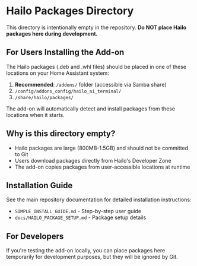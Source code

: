 # Hailo Packages Directory

This directory is intentionally empty in the repository. **Do NOT place Hailo packages here during development.**

## For Users Installing the Add-on

The Hailo packages (.deb and .whl files) should be placed in one of these locations on your Home Assistant system:

1. **Recommended**: `/addons/` folder (accessible via Samba share)
2. `/config/addons_config/hailo_ai_terminal/`
3. `/share/hailo/packages/`

The add-on will automatically detect and install packages from these locations when it starts.

## Why is this directory empty?

- Hailo packages are large (800MB-1.5GB) and should not be committed to Git
- Users download packages directly from Hailo's Developer Zone
- The add-on copies packages from user-accessible locations at runtime

## Installation Guide

See the main repository documentation for detailed installation instructions:
- `SIMPLE_INSTALL_GUIDE.md` - Step-by-step user guide
- `docs/HAILO_PACKAGE_SETUP.md` - Package setup details

## For Developers

If you're testing the add-on locally, you can place packages here temporarily for development purposes, but they will be ignored by Git.
